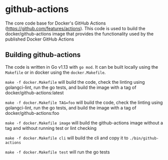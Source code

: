 # github-actions
The core code base for Docker's GitHub Actions (https://github.com/features/actions). This code is used to build the docker/github-actions image that provides the functionality used by the published Docker GitHub Actions


## Building github-actions
The code is written in Go v1.13 with `go mod`. It can be built locally using the `Makefile` or in docker using the `docker.Makefile`.

`make -f docker.Makefile` will build the code, check the linting using golangci-lint, run the go tests, and build the image with a tag of docker/github-actions:latest

`make -f docker.Makefile TAG=foo` will build the code, check the linting using golangci-lint, run the go tests, and build the image with a tag of docker/github-actions:foo

`make -f docker.Makefile image` will build the github-actions image without a tag and without running test or lint checking

`make -f docker.Makefile cli` will build the cli and copy it to `./bin/github-actions`

`make -f docker.Makefile test` will run the go tests
